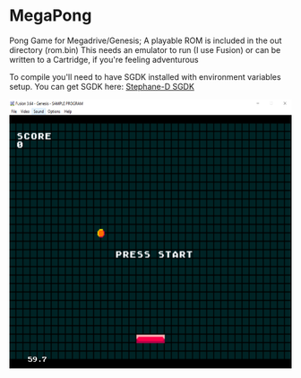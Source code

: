 # MegaPong
Pong Game for Megadrive/Genesis; A playable ROM is included in the out directory (rom.bin)
This needs an emulator to run (I use Fusion) or can be written to a Cartridge, if you're feeling adventurous 

To compile you'll need to have SGDK installed with environment variables setup. You can get SGDK
here: <a href="https://github.com/Stephane-D/SGDK">Stephane-D SGDK</a>

<img src= "images/MegapongScreenShot.jpg" width="640" height="480">
